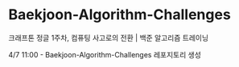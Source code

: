 # Baekjoon-Algorithm-Challenges
크래프톤 정글 1주차, 컴퓨팅 사고로의 전환 | 백준 알고리즘 트레이닝

4/7 11:00 - Baekjoon-Algorithm-Challenges 레포지토리 생성

